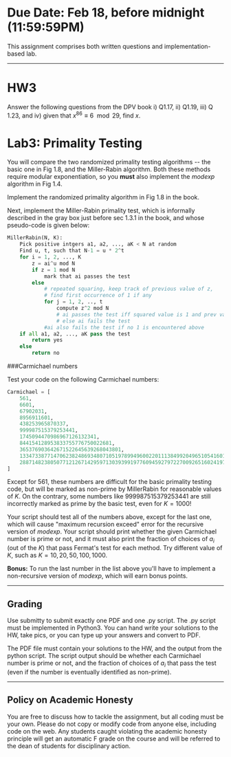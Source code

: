 <!--
.. title: HW3
.. slug: algo_hw3
.. date: 2021-02-12 09:50:01 UTC-04:00
.. tags: 
.. category: 
.. link: 
.. description: 
.. has_math: True
.. type: text
-->

# **Due Date**: Feb 18, before midnight (11:59:59PM)

This assignment comprises both written questions and
implementation-based lab.

---

# HW3

Answer the following questions from the DPV book i) Q1.17, ii) Q1.19,
iii) Q 1.23, and iv) given that $x^{86} \equiv 6 \mod 29$, find $x$.


# Lab3: Primality Testing


You will compare the two randomized primality testing algorithms -- the
basic one in Fig 1.8, and the Miller-Rabin algorithm.
Both these methods require modular exponentiation, so you **must** also
implement the *modexp* algorithm in Fig 1.4.

Implement the randomized primality algorithm in Fig 1.8 in the book. 

Next, implement the Miller-Rabin primality test, which is informally
described in the gray box just before sec 1.3.1 in the book, and whose pseudo-code is
given below:

```python
MillerRabin(N, K):
    Pick positive intgers a1, a2, ..., aK < N at random
    Find u, t, such that N-1 = u * 2^t
    for i = 1, 2, ..., K
        z = ai^u mod N
        if z = 1 mod N 
            mark that ai passes the test
        else
            # repeated squaring, keep track of previous value of z,
            # find first occurrence of 1 if any
            for j = 1, 2, .., t
                compute z^2 mod N
                # ai passes the test iff squared value is 1 and prev value is N-1
                # else ai fails the test
            #ai also fails the test if no 1 is encountered above
    if all a1, a2, ..., aK pass the test
        return yes
    else
        return no
```

###Carmichael numbers

Test your code on the following Carmichael numbers:
```python
Carmichael = [
    561,
    6601,
    67902031,
    8956911601,
    438253965870337,
    999987515379253441,
    1745094470986967126132341,
    844154128953833755776750022681,
    365376903642671522645639268043801,
    1334733877147062382486934807105197899496002201113849920496510541601,
    2887148238050771212671429597130393991977609459279722700926516024197432303799152733116328983144639225941977803110929349655578418949441740933805615113979999421542416933972905423711002751042080134966731755152859226962916775325475044445856101949404200039904432116776619949629539250452698719329070373564032273701278453899126120309244841494728976885406024976768122077071687938121709811322297802059565867
]
```

Except for 561, these numbers are difficult for the basic primality
testing code, but will be marked as non-prime by MillerRabin for
reasonable values of $K$. On the contrary, some numbers like
999987515379253441 are still incorrectly marked as prime by the basic
test, even for $K=1000$!

Your script should test all of the numbers above, except for the last
one, which will cause "maximum recursion exceed" error for
the recursive version of *modexp*. Your script should print whether the
given Carmichael number is prime or not, and it must also print 
the fraction of choices of $a_i$ (out of the $K$)
that pass Fermat's test for each method. Try different value of $K$,
such as $K=10, 20, 50, 100, 1000$.

**Bonus:** To run the last number in the list above you'll have to
implement a non-recursive version of *modexp*, which will earn bonus
points.

---

## Grading

Use submitty to submit exactly one PDF and one .py script. 
The .py script must be implemented in Python3. 
You can hand write your solutions to the HW, take
pics, or you can type up your answers and convert to PDF.

The PDF file must contain your solutions to the HW, and the output from
the python script. The script output should be whether each Carmichael
number is prime or not, and the fraction of choices of $a_i$ that pass
the test (even if the number is eventually identified as non-prime).

---

## Policy on Academic Honesty

You are free to discuss how to tackle the assignment, but all coding
must be your own. Please do not copy or modify code from anyone else,
including code on the web. Any students caught violating the academic
honesty principle will get an automatic F grade on the course and will
be referred to the dean of students for disciplinary action.

